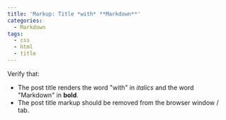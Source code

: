```yaml
---
title: 'Markup: Title *with* **Markdown**'
categories:
  - Markdown
tags:
  - css
  - html
  - title
---
```


Verify that:

- The post title renders the word "with" in *italics* and the word "Markdown" in **bold**.
- The post title markup should be removed from the browser window / tab.
